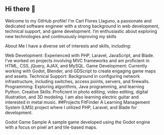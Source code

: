 ## Hi there 👋
Welcome to my GitHub profile! I'm Carl Flores Llaguno, a passionate and dedicated software engineer with a strong background in web development, technical support, and game development. I’m enthusiastic about exploring new technologies and continuously improving my skills

About Me
I have a diverse set of interests and skills, including:

Web Development: Experienced with PHP, Laravel, JavaScript, and Blade. I’ve worked on projects involving MVC frameworks and am proficient in HTML, CSS, jQuery, AJAX, and MySQL.
Game Development: Currently working with Godot, Blender, and GDScript to create engaging game maps and assets.
Technical Support: Background in configuring network infrastructure, including switches, access points, servers, and firewalls.
Programming: Exploring algorithms, Java programming, and learning Python.
Creative Skills: Proficient in photo editing, video editing, digital illustration, and 3D modeling. I am also learning electric guitar and interested in metal music.
##Projects
FitFinder
A Learning Management System (LMS) project where I utilized PHP, Laravel, and Blade for development.

Godot Game Sample
A sample game developed using the Godot engine with a focus on pixel art and tile-based maps.
<!--
**toastedbread21/toastedbread21** is a ✨ _special_ ✨ repository because its `README.md` (this file) appears on your GitHub profile.

Here are some ideas to get you started:

- 🔭 I’m currently working on ...
- 🌱 I’m currently learning ...
- 👯 I’m looking to collaborate on ...
- 🤔 I’m looking for help with ...
- 💬 Ask me about ...
- 📫 How to reach me: ...
- 😄 Pronouns: ...
- ⚡ Fun fact: ...
-->
